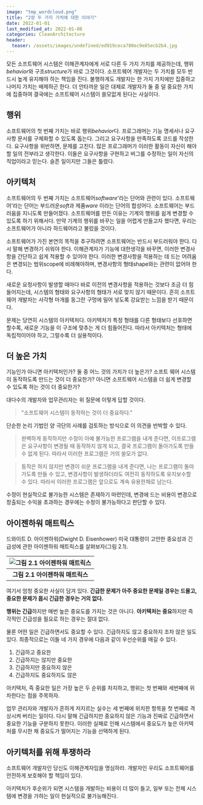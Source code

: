 ```yaml
---
image: "tmp_wordcloud.png"
title: "2장 두 가지 가치에 대한 이야기"
date: 2022-01-01
last_modified_at: 2022-01-08
categories: CleanArchitecture
header:
  teaser: /assets/images/undefined/ed919ceca780ec9e85ecb2b4.jpg
---
```


모든 소프트웨어 시스템은 이해관계자에게 서로 다른 두 가지 가치를 제공하는데, 행위*behavior*와 구조*structure*가 바로 그것이다. 소프트웨어 개발자는 두 가치를 모두 반드시 높게 유지해야 하는 책임을 진다. 불행하게도 개발자는 한 가지 가치에만 집중하고 나머지 가치는 배제하곤 한다. 더 안타까운 일은 대체로 개발자가 둘 중 덜 중요한 가치에 집중하여 결국에는 소프트웨어 시스템이 쓸모없게 된다는 사실이다.

## 행위

소프트웨어의 첫 번째 가치는 바로 행위*behavior*다. 프로그래머는 기능 명세서나 요구사항 문서를 구체화할 수 있도록 돕는다. 그리고 요구사항을 만족하도록 코드를 작성한다. 요구사항을 위반하면, 문제를 고친다. 많은 프로그래머가 이러한 활동이 자신이 해야 할 일의 전부라고 생각한다. 이들은 요구사항을 구현하고 버그를 수정하는 일이 자신의 직업이라고 믿는다. 슬픈 일이지만 그들은 틀렸다.

## 아키텍처

소프트웨어의 두 번째 가치는 소프트웨어*software*'라는 단어와 관련이 있다. 소프트웨어'라는 단어는 부드러운*soft*과 제품*ware* 이라는 단어의 합성어다. 소프트웨어는 부드러움을 지니도록 만들어졌다. 소프트웨어를 만든 이유는 기계의 행위를 쉽게 변경할 수 있도록 하기 위해서다. 만약 기계의 행위를 바꾸는 일을 어렵게 만들고자 했다면, 우리는 소프트웨어가 아니라 하드웨어라고 불렀을 것이다.

소프트웨어가 가진 본연의 목적을 추구하려면 소프트웨어는 반드시 부드러워야 한다. 다시 말해 변경하기 쉬워야 한다. 이해관계자가 기능에 대한생각을 바꾸면, 이러한 변경사항을 간단하고 쉽게 적용할 수 있어야 한다. 이러한 변경사항을 적용하는 데 드는 어려움은 변경되는 범위scope에 비례해야하며, 변경사항의 형태shape와는 관련이 없어야 한다.

새로운 요청사항이 발생할 때마다 바로 이전의 변경사항을 적용하는 것보다 조금 더 힘들어지는데, 시스템의 형태와 요구사항의 형태가 서로 맞지 않기 때문이다. 흔히 소프트웨어 개발자는 사각형 마개를 동그란 구멍에 밀어 넣도록 강요받는 느낌을 받기 때문이다.

문제는 당연히 시스템의 아키텍처다. 아키텍처가 특정 형태를 다른 형태보다 선호하면 할수록, 새로운 기능을 이 구조에 맞추는 게 더 힘들어진다. 따라서 아키텍처는 형태에 독립적이어야 하고, 그럴수록 더 실용적이다.

## 더 높은 가치

기능인가 아니면 아키텍처인가? 둘 중 어느 것의 가치가 더 높은가? 소프트 웨어 시스템이 동작하도록 만드는 것이 더 중요한가? 아니면 소프트웨어 시스템을 더 쉽게 변경할 수 있도록 하는 것이 더 중요한가?

대다수의 개발자와 업무관리자는 위 질문에 이렇게 답할 것이다.

> "소프트웨어 시스템이 동작하는 것이 더 중요하다."

단순한 논리 기법인 양 극단의 사례를 검토하는 방식으로 이 의견을 반박할 수 있다.

> 완벽하게 동작하지만 수정이 아예 불가능한 프로그램을 내게 준다면, 이프로그램은 요구사항이 변경될 때 동작하지 않게 되고, 결국 프로그램이 돌아가도록 만들 수 없게 된다. 따라서 이러한 프로그램은 거의 쓸모가 없다.

> 동작은 하지 않지만 변경이 쉬운 프로그램을 내게 준다면, 나는 프로그램이 돌아가도록 만들 수 있고, 변경사항이 발생하더라도 여전히 동작하도록 유지보수할 수 있다. 따라서 이러한 프로그램은 앞으로도 계속 유용한채로 남는다.

수정이 현실적으로 불가능한 시스템은 존재하기 마련인데, 변경에 드는 비용이 변경으로 창출되는 수익을 초과하는 경우에는 수정이 불가능하다고 판단할 수 있다.

## 아이젠하워 매트릭스

드와이트 D. 아이젠하워(Dwight D. Eisenhower) 미국 대통령이 고안한 중요성과 긴급성에 관한 아이젠하워 매트릭스를 살펴보자(그림 2.1).

| ![그림 2.1 아이젠하워 매트릭스](https://uchanlee.dev/static/abf5991c82ab356e216646c1d793dd9f/0a47e/image-2.1.png) | 
|:--:| 
| **그림 2.1 아이젠하워 매트릭스** |

여기서 엄청 중요한 사실이 담겨 있다. **긴급한 문제가 아주 중요한 문제일 경우는 드믈고, 중요한 문제가 몹시 긴급한 경우는 거의 없다.**

**행위는 긴급**하지만 매번 높은 중요도를 가지는 것은 아니다. **아키텍처는 중요**하지만 즉각적인 긴급성을 필요로 하는 경우는 절대 없다.

물론 어떤 일은 긴급하면서도 중요할 수 있다. 긴급하지도 않고 중요하지 조차 않은 일도 있다. 최종적으로는 이들 네 가지 경우에 다음과 같이 우선순위를 매길 수 있다.

1. 긴급하고 중요한
1. 긴급하지는 않지만 중요한
1. 긴급하지만 중요하지 않은
1. 긴급하지도 중요하지도 않은

아키텍처, 즉 중요한 일은 가장 높은 두 순위를 차지하고, 행위는 첫 번째와 세번째에 위차한다는 점을 주목하자.

업무 관리자와 개발자가 흔하게 저지르는 실수는 세 번째에 위치한 항목을 첫 번째로 격상시켜 버리는 일이다. 다시 말해 긴급하지만 중요하지 않은 기능과 진짜로 긴급하면서 중요한 기능을 구분하지 못한다. 이러한 실패로 인해 시스템에서 중요도가 높은 아키텍처를 무시한 채 중요도가 떨어지는 기능을 선택하게 된다.

## 아키텍처를 위해 투쟁하라

소프트웨어 개발자인 당신도 이해관계자임을 명심하라. 개발자인 우리도 소프트웨어를 안전하게 보호해야 할 책임이 있다.

아키텍처가 후순위가 되면 시스템을 개발하는 비용이 더 많이 들고, 일부 또는 전체 시스템에 변경을 가하는 일이 현실적으로 불가능해진다.